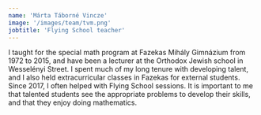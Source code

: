 ```yaml
---
name: 'Márta Táborné Vincze'
image: '/images/team/tvm.png'
jobtitle: 'Flying School teacher'
---
```


I taught for the special math program at Fazekas Mihály Gimnázium from 1972 to 2015, and have been a lecturer at the Orthodox Jewish school in Wesselényi Street. I spent much of my long tenure with developing talent, and I also held extracurricular classes in Fazekas for external students. Since 2017, I often helped with Flying School sessions. It is important to me that talented students see the appropriate problems to develop their skills, and that they enjoy doing mathematics.
